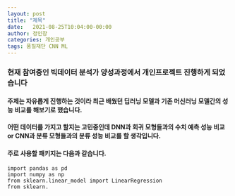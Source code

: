 ```yaml
---
layout: post
title: "제목"
date:   2021-08-25T10:04:00-00:00
author: 정인창
categories: 개인공부
tags: 품질재단 CNN ML
---
```


### 현재 참여중인 빅데이터 분석가 양성과정에서 개인프로젝트 진행하게 되었습니다
#### 주제는 자유롭게 진행하는 것이라 최근 배웠던 딥러닝 모델과 기존 머신러닝 모델간의 성능 비교를 해보기로 했습니다.
#### 어떤 데이터를 가지고 할지는 고민중인데 DNN과 회귀 모형들과의 수치 예측 성능 비교 or CNN과 분류 모형들과의 분류 성능 비교를 할 생각입니다.


#### 주로 사용할 패키지는 다음과 같습니다.
```
import pandas as pd
import numpy as np
from sklearn.linear_model import LinearRegression
from sklearn.
```